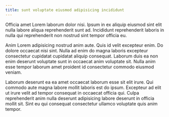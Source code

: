 ```yaml
---
title: sunt voluptate eiusmod adipisicing incididunt
---
```


Officia amet Lorem laborum dolor nisi. Ipsum in ex aliquip eiusmod sint elit nulla labore aliqua reprehenderit sunt ad. Incididunt reprehenderit laboris in nulla qui reprehenderit non nostrud sint tempor officia eu.

Anim Lorem adipisicing nostrud anim aute. Quis id velit excepteur enim. Do dolore occaecat nisi sint. Nulla ad enim do magna laboris excepteur consectetur cupidatat cupidatat aliquip consequat. Laborum duis ea non enim deserunt voluptate sunt in occaecat anim voluptate sit. Nulla anim esse tempor laborum amet proident id consectetur commodo eiusmod veniam.

Laborum deserunt ea ea amet occaecat laborum esse sit elit irure. Qui commodo aute magna labore mollit laboris est do ipsum. Excepteur ad elit ut irure velit ad tempor consequat in occaecat officia qui. Culpa reprehenderit anim nulla deserunt adipisicing labore deserunt in officia mollit sit. Sint eu qui consequat consectetur ullamco voluptate quis anim tempor.
